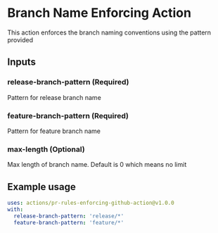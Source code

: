 # Branch Name Enforcing Action

This action enforces the branch naming conventions using the pattern provided

## Inputs

### release-branch-pattern (**Required**)

Pattern for release branch name

### feature-branch-pattern (**Required**)

Pattern for feature branch name

### max-length (Optional)

Max length of branch name. Default is 0 which means no limit

## Example usage

```yaml
uses: actions/pr-rules-enforcing-github-action@v1.0.0
with:
  release-branch-pattern: 'release/*'
  feature-branch-pattern: 'feature/*'
```
